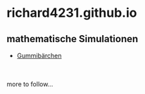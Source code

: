 # richard4231.github.io

## mathematische Simulationen
- [Gummibärchen](https://richard4231.github.io/jellybears)
<br/> 
<br/> 
more to follow...

